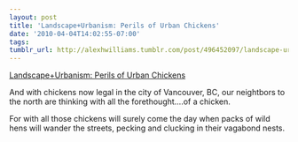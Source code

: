 ```yaml
---
layout: post
title: 'Landscape+Urbanism: Perils of Urban Chickens'
date: '2010-04-04T14:02:55-07:00'
tags: 
tumblr_url: http://alexhwilliams.tumblr.com/post/496452097/landscape-urbanism-perils-of-urban-chickens
---
```

<a href="http://landscapeandurbanism.blogspot.com/2010/04/perils-of-urban-chickens.html">Landscape+Urbanism: Perils of Urban Chickens</a><br/><p>And with chickens now legal in the city of Vancouver, BC, our neightbors to the north are thinking with all the forethought&#8230;.of a chicken.</p>
<p>For with all those chickens will surely come the day when packs of wild hens will wander the streets, pecking and clucking in their vagabond nests.</p>
